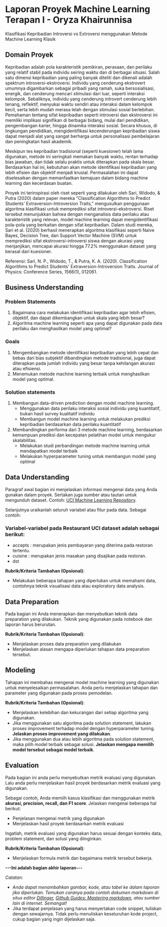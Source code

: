 # Laporan Proyek Machine Learning Terapan I - Oryza Khairunnisa
Klasifikasi Kepribadian Introversi vs Extroversi menggunakan Metode Machine Learning Klasik

## Domain Proyek

Kepribadian adalah pola karakteristik pemikiran, perasaan, dan perilaku yang relatif stabil pada individu seiring waktu dan di berbagai situasi. Salah satu dimensi kepribadian yang paling banyak diteliti dan dikenali adalah spektrum introversi-ekstroversi. Individu yang cenderung ekstrovert umumnya digambarkan sebagai pribadi yang ramah, suka bersosialisasi, energik, dan cenderung mencari stimulasi dari luar, seperti interaksi kelompok. Sebaliknya, individu yang cenderung introvert cenderung lebih tenang, reflektif, menyukai waktu sendiri atau interaksi dalam kelompok kecil, serta lebih mudah merasa lelah dengan stimulasi sosial berlebihan. Pemahaman tentang sifat kepribadian seperti introversi dan ekstroversi ini memiliki implikasi signifikan di berbagai bidang, mulai dari pendidikan, pengembangan karier, hingga dinamika interaksi sosial. Secara khusus, di lingkungan pendidikan, mengidentifikasi kecenderungan kepribadian siswa dapat menjadi alat yang sangat berharga untuk personalisasi pembelajaran dan peningkatan hasil akademik.

Meskipun tes kepribadian tradisional (seperti kuesioner) telah lama digunakan, metode ini seringkali memakan banyak waktu, rentan terhadap bias jawaban, dan tidak selalu praktis untuk diterapkan pada skala besar. Berdasarkan hal ini, kebutuhan akan metode identifikasi kepribadian yang lebih efisien dan objektif menjadi krusial. Permasalahan ini dapat diselesaikan dengan memanfaatkan kemajuan dalam bidang machine learning dan kecerdasan buatan.

Proyek ini terinspirasi oleh riset seperti yang dilakukan oleh Sari, Widodo, & Putra (2020) dalam paper mereka "Classification Algorithms to Predict Students' Extraversion-Introversion Traits," mengusulkan penggunaan algoritma klasifikasi untuk memprediksi sifat introversi-ekstroversi. Riset tersebut menunjukkan bahwa dengan menganalisis data perilaku atau karakteristik yang relevan, model machine learning dapat mengidentifikasi pola-pola yang berkaitan dengan sifat kepribadian. Dalam studi mereka, Sari et al. (2020) berhasil menerapkan algoritma klasifikasi seperti Naive Bayes, Decision Tree, dan Support Vector Machine (SVM) untuk memprediksi sifat ekstroversi-introversi siswa dengan akurasi yang menjanjikan, mencapai akurasi hingga 77.2% menggunakan dataset yang berasal dari kuesioner.

Referensi: Sari, N. P., Widodo, T., & Putra, K. A. (2020). Classification Algorithms to Predict Students' Extraversion-Introversion Traits. Journal of Physics: Conference Series, 1566(1), 012061.

## Business Understanding

### Problem Statements
1. Bagaimana cara melakukan identifikasi kepribadian agar lebih efisien, objektif, dan dapat dikembangkan untuk skala yang lebih besar?
2. Algoritma machine learning seperti apa yang dapat digunakan pada data perilaku dan menghasilkan model yang optimal?

### Goals
1. Mengembangkan metode identifikasi kepribadian yang lebih cepat dan bebas dari bias subjektif dibandingkan metode tradisional, juga dapat diterapkan pada jumlah individu yang besar tanpa kehilangan akurasi atau efisiensi.
2. Menemukan metode machine learning terbaik untuk menghasilkan model yang optimal.

### Solution statements
1. Membangun data-driven prediction dengan model machine learning.
   * Menggunakan data perilaku interaksi sosial individu yang kuantitatif, bukan hasil survey kualitatif individu
   * Membangun model machine learning untuk melakukan prediksi kepribadian berdasarkan data perilaku kuantitatif
2. Membandingkan performa dari 3 metode machine learning, berdasarkan kemampuan prediksi dan kecepatan pelatihan model untuk mengukur skalabilitas.
   * Melakukan studi perbandingan metode machine learning untuk mendapatkan model terbaik
   * Melakukan hyperparameter tuning untuk membangun model yang optimal

## Data Understanding
Paragraf awal bagian ini menjelaskan informasi mengenai data yang Anda gunakan dalam proyek. Sertakan juga sumber atau tautan untuk mengunduh dataset. Contoh: [UCI Machine Learning Repository](https://archive.ics.uci.edu/ml/datasets/Restaurant+%26+consumer+data).

Selanjutnya uraikanlah seluruh variabel atau fitur pada data. Sebagai contoh:  

### Variabel-variabel pada Restaurant UCI dataset adalah sebagai berikut:
- accepts : merupakan jenis pembayaran yang diterima pada restoran tertentu.
- cuisine : merupakan jenis masakan yang disajikan pada restoran.
- dst

**Rubrik/Kriteria Tambahan (Opsional)**:
- Melakukan beberapa tahapan yang diperlukan untuk memahami data, contohnya teknik visualisasi data atau exploratory data analysis.

## Data Preparation
Pada bagian ini Anda menerapkan dan menyebutkan teknik data preparation yang dilakukan. Teknik yang digunakan pada notebook dan laporan harus berurutan.

**Rubrik/Kriteria Tambahan (Opsional)**: 
- Menjelaskan proses data preparation yang dilakukan
- Menjelaskan alasan mengapa diperlukan tahapan data preparation tersebut.

## Modeling
Tahapan ini membahas mengenai model machine learning yang digunakan untuk menyelesaikan permasalahan. Anda perlu menjelaskan tahapan dan parameter yang digunakan pada proses pemodelan.

**Rubrik/Kriteria Tambahan (Opsional)**: 
- Menjelaskan kelebihan dan kekurangan dari setiap algoritma yang digunakan.
- Jika menggunakan satu algoritma pada solution statement, lakukan proses improvement terhadap model dengan hyperparameter tuning. **Jelaskan proses improvement yang dilakukan**.
- Jika menggunakan dua atau lebih algoritma pada solution statement, maka pilih model terbaik sebagai solusi. **Jelaskan mengapa memilih model tersebut sebagai model terbaik**.

## Evaluation
Pada bagian ini anda perlu menyebutkan metrik evaluasi yang digunakan. Lalu anda perlu menjelaskan hasil proyek berdasarkan metrik evaluasi yang digunakan.

Sebagai contoh, Anda memiih kasus klasifikasi dan menggunakan metrik **akurasi, precision, recall, dan F1 score**. Jelaskan mengenai beberapa hal berikut:
- Penjelasan mengenai metrik yang digunakan
- Menjelaskan hasil proyek berdasarkan metrik evaluasi

Ingatlah, metrik evaluasi yang digunakan harus sesuai dengan konteks data, problem statement, dan solusi yang diinginkan.

**Rubrik/Kriteria Tambahan (Opsional)**: 
- Menjelaskan formula metrik dan bagaimana metrik tersebut bekerja.

**---Ini adalah bagian akhir laporan---**

_Catatan:_
- _Anda dapat menambahkan gambar, kode, atau tabel ke dalam laporan jika diperlukan. Temukan caranya pada contoh dokumen markdown di situs editor [Dillinger](https://dillinger.io/), [Github Guides: Mastering markdown](https://guides.github.com/features/mastering-markdown/), atau sumber lain di internet. Semangat!_
- Jika terdapat penjelasan yang harus menyertakan code snippet, tuliskan dengan sewajarnya. Tidak perlu menuliskan keseluruhan kode project, cukup bagian yang ingin dijelaskan saja.

